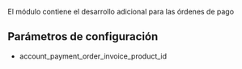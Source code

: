 El módulo contiene el desarrollo adicional para las órdenes de pago

## Parámetros de configuración
- account_payment_order_invoice_product_id
